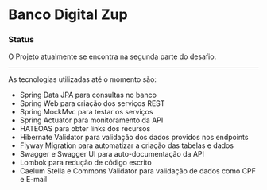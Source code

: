 # Banco Digital Zup

### Status
O Projeto atualmente se encontra na segunda parte do desafio.

---

As tecnologias utilizadas até o momento são:

- Spring Data JPA para consultas no banco
- Spring Web para criação dos serviços REST 
- Spring MockMvc para testar os serviços
- Spring Actuator para monitoramento da API
- HATEOAS para obter links dos recursos
- Hibernate Validator para validação dos dados providos nos endpoints
- Flyway Migration para automatizar a criação das tabelas e dados
- Swagger e Swagger UI para auto-documentação da API
- Lombok para redução de código escrito
- Caelum Stella e Commons Validator para validação de dados como CPF e E-mail